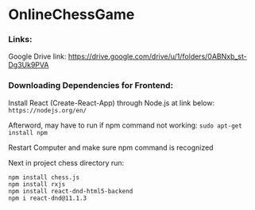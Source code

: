# OnlineChessGame

### Links:

Google Drive link:
https://drive.google.com/drive/u/1/folders/0ABNxb_st-Dg3Uk9PVA


### Downloading Dependencies for Frontend:

Install React (Create-React-App) through Node.js at link below:
`https://nodejs.org/en/`
 
Afterword, may have to run if npm command not working: 
`sudo apt-get install npm` 

Restart Computer and make sure npm command is recognized

Next in project chess directory run: 

```
npm install chess.js
npm install rxjs
npm install react-dnd-html5-backend
npm i react-dnd@11.1.3
```
